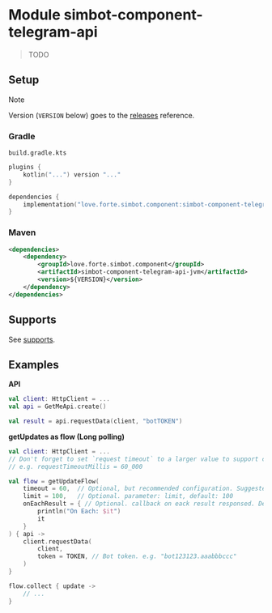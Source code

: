 # Module simbot-component-telegram-api

> TODO

## Setup

> [!note]
> Version (`VERSION` below) goes to the [releases](https://github.com/simple-robot/simbot-component-telegram/releases) reference.

### Gradle

`build.gradle.kts`

```kotlin
plugins {
    kotlin("...") version "..."
}

dependencies {
    implementation("love.forte.simbot.component:simbot-component-telegram-api:$VERSION")
}
```

### Maven

```xml
<dependencies>
    <dependency>
        <groupId>love.forte.simbot.component</groupId>
        <artifactId>simbot-component-telegram-api-jvm</artifactId>
        <version>${VERSION}</version>
    </dependency>
</dependencies>
```

## Supports

See [supports](supports.md).

## Examples

**API**

```Kotlin
val client: HttpClient = ...
val api = GetMeApi.create()

val result = api.requestData(client, "botTOKEN")
```

**getUpdates as flow (Long polling)**

```Kotlin
val client: HttpClient = ...
// Don't forget to set `request timeout` to a larger value to support client's long polling,
// e.g. requestTimeoutMillis = 60_000

val flow = getUpdateFlow(
    timeout = 60,  // Optional, but recommended configuration. Suggested `timeout` (to millis) <= `requestTimeout` millis
    limit = 100,   // Optional. parameter: limit, default: 100
    onEachResult = { // Optional. callback on eack result responsed. Default is `{ it }`
        println("On Each: $it")
        it
    }
) { api ->
    client.requestData(
        client,
        token = TOKEN, // Bot token. e.g. "bot123123.aaabbbccc"
    )
}

flow.collect { update ->
    // ...
}
```
